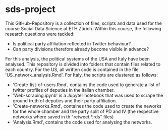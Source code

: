 # sds-project

This GitHub-Repository is a collection of files, scripts and data used for the course Social Data Science at ETH Zürich. 
Within this course, the following research questions were tackled: 

  - Is political party affiliation reflected in Twitter behaviour? 
  - Can party divisions therefore already become visible in advance?
  
For this analysis, the political systems of the USA and Italy have been analysed. This repository is divided into folders that contain files related to each country. For the US, all written code is contained in the file 'US_network_analysis.Rmd'. For Italy, the scripts are clustered as follows:
- 'Create-list-of-users.Rmd', contains the code used to generate a list of twitter profiles of deputies in the italian chamber.
- 'Web-scraping.ipynb' is a Jupyter notebook that was used to scrape the ground truth of deputies and  their party affiliation.
- 'Create-networks.Rmd', containes the code used to create the neworks for the whole chamber and the party split of PD and IV (the respective networks where saved in th "retweet.\*.rds" files)
- 'Analysis.Rmd', contains the code used for analysing the networks.
